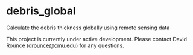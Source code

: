 # debris_global
Calculate the debris thickness globally using remote sensing data

This project is currently under active development.  Please contact David Rounce (drounce@cmu.edu) for any questions.
